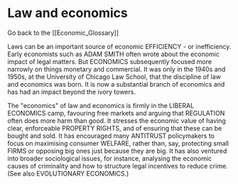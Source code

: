 # Law and economics

Go back to the [[Economic_Glossary]]


Laws can be an important source of economic ­EFFICIENCY - or inefficiency. Early economists such as ADAM SMITH often wrote about the economic impact of legal matters. But ECONOMICS subsequently focused more narrowly on things monetary and commercial. It was only in the 1940s and 1950s, at the University of Chicago Law School, that the discipline of law and economics was born. It is now a substantial branch of economics and has had an impact beyond the ivory towers.

The "economics" of law and economics is firmly in the LIBERAL ECONOMICS camp, favouring free markets and arguing that REGULATION often does more harm than good. It stresses the economic value of having clear, enforceable PROPERTY RIGHTS, and of ensuring that these can be bought and sold. It has encouraged many ANTITRUST policy­makers to focus on maximising consumer WELFARE, rather than, say, protecting small FIRMS or opposing big ones just because they are big. It has also ventured into broader sociological issues, for instance, analysing the economic causes of criminality and how to structure legal incentives to reduce crime. (See also EVOLUTIONARY ECONOMICS.)

